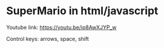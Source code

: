 # SuperMario in html/javascript

Youtube link: https://youtu.be/ip8AwXJYP_w

Control keys: arrows, space, shift
